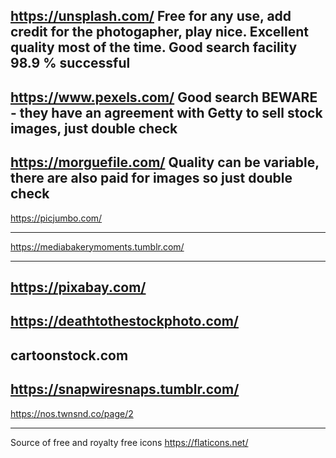 https://unsplash.com/
Free for any use, add credit for the photogapher, play nice.
Excellent quality most of the time.
Good search facility 98.9 % successful
----------------------------------------------------------------
https://www.pexels.com/
Good search 
BEWARE - they have an agreement with Getty to sell stock images, just double check
----------------------------------------------------------------
https://morguefile.com/
Quality can be variable, there are also paid for images so just double check
----------------------------------------------------------------
https://picjumbo.com/

----------------------------------------------------------------
https://mediabakerymoments.tumblr.com/

----------------------------------------------------------------
https://pixabay.com/
----------------------------------------------------------------
https://deathtothestockphoto.com/
----------------------------------------------------------------
cartoonstock.com
----------------------------------------------------------------
https://snapwiresnaps.tumblr.com/
----------------------------------------------------------------
https://nos.twnsnd.co/page/2

----------------------------------------------------------------
Source of free and royalty free icons
https://flaticons.net/

